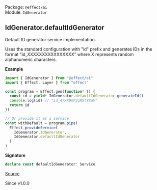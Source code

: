Package: `@effect/ai`<br />
Module: `IdGenerator`<br />

## IdGenerator.defaultIdGenerator

Default ID generator service implementation.

Uses the standard configuration with "id" prefix and generates IDs in the
format "id_XXXXXXXXXXXXXXXX" where X represents random alphanumeric
characters.

**Example**

```ts
import { IdGenerator } from "@effect/ai"
import { Effect, Layer } from "effect"

const program = Effect.gen(function* () {
  const id = yield* IdGenerator.defaultIdGenerator.generateId()
  console.log(id) // "id_A7xK9mP2qR5tY8uV"
  return id
})

// Or provide it as a service
const withDefault = program.pipe(
  Effect.provideService(
    IdGenerator.IdGenerator,
    IdGenerator.defaultIdGenerator
  )
)
```

**Signature**

```ts
declare const defaultIdGenerator: Service
```

[Source](https://github.com/Effect-TS/effect/tree/main/packages/ai/ai/src/IdGenerator.ts#L211)

Since v1.0.0
